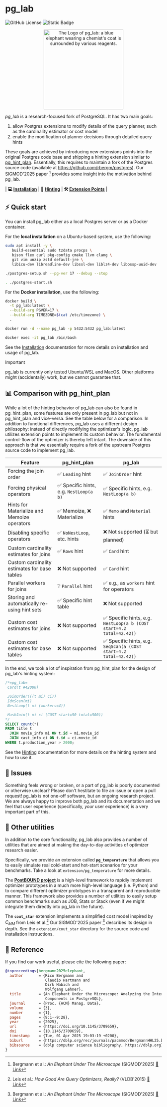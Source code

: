 # pg_lab

![GitHub License](https://img.shields.io/github/license/rbergm/pg_lab)
![Static Badge](https://img.shields.io/badge/version-0.2.1-blue)

<p align="center">
  <img src="assets/pg_lab_logo.png" width="256" alt="The Logo of pg_lab: a blue elephant wearing a chemist's coat is surrounded by various reagents." />
</p>

_pg\_lab_ is a research-focused fork of PostgreSQL.
It has two main goals:

1. allow Postgres extensions to modify details of the query planner, such as the cardinality estimator or cost model
2. enable the modification of planner decisions through detailed query hints

These goals are achieved by introducing new extensions points into the original Postgres code base and shipping a hinting
extension similar to [pg_hint_plan](https://github.com/ossc-db/pg_hint_plan).
Essentially, this requires to maintain a fork of the Postgres source code (available at
https://github.com/rbergm/postgres).
Our SIGMOD'2025 paper [^elephant] provides some insight into the motivation behind pg_lab.

| **💻 [Installation](docs/installation.md)** | **📝 [Hinting](docs/hinting.md)** | **🛠️ [Extension Points](docs/extension_points.md)** |


## ⚡ Quick start

You can install pg_lab either as a local Postgres server or as a Docker container.

For the **local installation** on a Ubuntu-based system, use the following:

```sh
sudo apt install -y \
   build-essential sudo tzdata procps \
   bison flex curl pkg-config cmake llvm clang \
   git vim unzip zstd default-jre \
   libicu-dev libreadline-dev libssl-dev liblz4-dev libossp-uuid-dev

./postgres-setup.sh --pg-ver 17 --debug --stop

. ./postgres-start.sh
```

For the **Docker installation**, use the following:

```sh
docker build \
  -t pg_lab:latest \
  --build-arg PGVER=17 \
  --build-arg TIMEZONE=$(cat /etc/timezone) \
  .

docker run -d --name pg_lab -p 5432:5432 pg_lab:latest

docker exec -it pg_lab /bin/bash
```

See the [Installation](docs/installation.md) documentation for more details on installation and usage of pg_lab.

> [!IMPORTANT]
> pg_lab is currently only tested Ubuntu/WSL and MacOS.
> Other platforms might (accidentally) work, but we cannot guarantee that.


## 📊 Comparison with pg_hint_plan

While a lot of the hinting behavior of pg_lab can also be found in pg_hint_plan, some features are only present in pg_lab
but not in pg_hint_plan and vice-versa.
See the table below for a comparison.
In addition to functional differences, pg_lab uses a different design philosophy:
instead of directly modifying the optimizer's logic, pg_lab utilizes extension points to implement its custom behavior.
The fundamental control-flow of the optimizer is thereby left intact.
The downside of this approach is that we essentially require a fork of the upstream Postgres source code to implement
pg_lab.

| Feature | pg_hint_plan | pg_lab |
|---------|--------------|--------|
| Forcing the join order | ✅ `Leading` hint | ✅ `JoinOrder` hint |
| Forcing physical operators | ✅ Specific hints, e.g. `NestLoop(a b)` | ✅ Specific hints, e.g. `NestLoop(a b)` |
| Hints for Materialize and Memoize operators | ✅ Memoize, ❌ Materialize | ✅ `Memo` and `Material` hints |
| Disabling specific operators | ✅ `NoNestLoop`, etc. hints | ❌ Not supported (⏳ but planned) |
| Custom cardinality estimates for joins | ✅ `Rows` hint | ✅ `Card` hint |
| Custom cardinality estimates for base tables | ❌ Not supported | ✅ `Card` hint |
| Parallel workers for joins | ❔ `Parallel` hint | ✅ e.g., as `workers` hint for operators |
| Storing and automatically re-using hint sets | ✅ Specific hint table | ❌ Not supported |
| Custom cost estimates for joins | ❌ Not supported | ✅ Specific hints, e.g. `NestLoop(a b (COST start=4.2 total=42.42))` |
| Custom cost estimates for base tables | ❌ Not supported | ✅ Specific hints, e.g. `SeqScan(a (COST start=4.2 total=42.42))` |

In the end, we took a lot of inspiration from pg_hint_plan for the design of pg_lab's hinting system:

```sql
/*=pg_lab=
 Card(t #42000)

 JoinOrder(((t mi) ci))
 IdxScan(mi)
 NestLoop(t mi (workers=4))

 HashJoin(t mi ci (COST start=50 total=500))
*/
SELECT count(*)
FROM title t
  JOIN movie_info mi ON t.id = mi.movie_id
  JOIN cast_info ci ON t.id = ci.movie_id
WHERE t.production_year > 2000;
```

See the [Hinting](docs/hinting.md) documentation for more details on the hinting system and how to use it.


## 🤬 Issues

Something feels wrong or broken, or a part of pg_lab is poorly documented or otherwise unclear?
Please don't hestitate to file an issue or open a pull request!
pg_lab is not one-off software, but an ongoing research project.
We are always happy to improve both pg_lab and its documentation and we feel that user experience (specifically,
_your_ user experience) is a very important part of this.


## 🧰 Other utilities

In addition to the core functionality, pg_lab also provides a number of utilities that are aimed at making the day-to-day
activities of optimizer research easier.

Specifically, we provide an extension called **`pg_temperature`** that allows you to easily simulate real cold-start and
hot-start scenarios for your benchmarks.
Take a look at `extension/pg_temperature` for more details.

The **[PostBOUND project](https://github.com/rbergm/PostBOUND)** is a high-level framework to rapidly implement optimizer
prototypes in a much more high-level language (i.e. Python) and to compare different optimizer prototypes in a transparent
and reproducible manner.
This framework also provides a number of utilities to easily setup common benchmarks such as JOB, Stats or Stack (even
if we might integrate them directly into pg_lab in the future).

The **`cout_star`** extension implements a simplified cost model inspired by $C_{MM}$ from Leis et al.[^how-good]
Our SIGMOD'2025 paper [^elephant] describes its design in depth.
See the `extension/cout_star` directory for the source code and installation instructions.

[^how-good]: Leis et al.: _How Good Are Query Optimizers, Really?_ (VLDB'2015) [🔗 Link](https://www.vldb.org/pvldb/vol9/p204-leis.pdf)

[^elephant]: Bergmann et al.: _An Elephant Under The Microscope_ (SIGMOD'2025) [🔗 Link](https://dl.acm.org/doi/10.1145/3709659)


## 🫶 Reference

If you find our work useful, please cite the following paper:

```bibtex
@inproceedings{bergmann2025elephant,
  author       = {Rico Bergmann and
                  Claudio Hartmann and
                  Dirk Habich and
                  Wolfgang Lehner},
  title        = {An Elephant Under the Microscope: Analyzing the Interaction of Optimizer
                  Components in PostgreSQL},
  journal      = {Proc. {ACM} Manag. Data},
  volume       = {3},
  number       = {1},
  pages        = {9:1--9:28},
  year         = {2025},
  url          = {https://doi.org/10.1145/3709659},
  doi          = {10.1145/3709659},
  timestamp    = {Tue, 01 Apr 2025 19:03:19 +0200},
  biburl       = {https://dblp.org/rec/journals/pacmmod/BergmannHHL25.bib},
  bibsource    = {dblp computer science bibliography, https://dblp.org}
}
```
